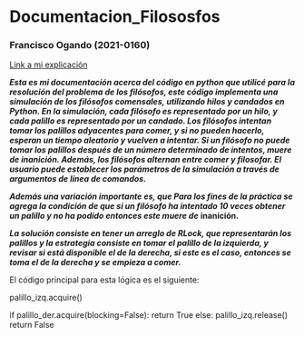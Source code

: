 # Documentacion_Filososfos

### Francisco Ogando (2021-0160)
[Link a mi explicación]()

***Esta es mi documentación acerca del código en python que utilicé para la resolución del problema de los filósofos, este código implementa una simulación de los filósofos comensales, utilizando hilos y candados en Python. En la simulación, cada filósofo es representado por un hilo, y cada palillo es representado por un candado. Los filósofos intentan tomar los palillos adyacentes para comer, y si no pueden hacerlo, esperan un tiempo aleatorio y vuelven a intentar. Si un filósofo no puede tomar los palillos después de un número determinado de intentos, muere de inanición. Además, los filósofos alternan entre comer y filosofar. El usuario puede establecer los parámetros de la simulación a través de argumentos de línea de comandos.***

***Además una variación importante es, que Para los fines de la práctica se agrega la condición de que si un filósofo ha intentado 10 veces obtener un palillo y no ha podido entonces este muere de*** 
**inanición.**

***La solución consiste en tener un arreglo de RLock, que representarán los palillos y la estrategia consiste en tomar el palillo de la izquierda, y revisar si está disponible el de la derecha, si este es el caso, entonces se toma el de la derecha y se empieza a comer.***

El código principal para esta lógica es el siguiente:

palillo_izq.acquire()

if palillo_der.acquire(blocking=False):
    return True
else:
    palillo_izq.release()
    return False